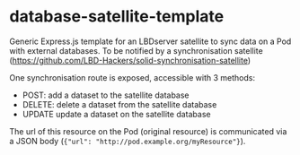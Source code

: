 # database-satellite-template
Generic Express.js template for an LBDserver satellite to sync data on a Pod with external databases. To be notified by a synchronisation satellite (https://github.com/LBD-Hackers/solid-synchronisation-satellite) 

One synchronisation route is exposed, accessible with 3 methods: 

* POST: add a dataset to the satellite database
* DELETE: delete a dataset from the satellite database
* UPDATE update a dataset on the satellite database

The url of this resource on the Pod (original resource) is communicated via a JSON body (`{"url": "http://pod.example.org/myResource"}`). 